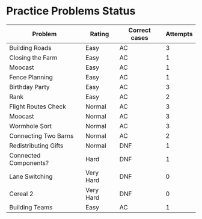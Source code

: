 # Practice Problems Status
Problem|Rating|Correct cases|Attempts
-|-|-|-
Building Roads|Easy|AC|3
Closing the Farm|Easy|AC|1
Moocast|Easy|AC|1
Fence Planning|Easy|AC|1
Birthday Party|Easy|AC|3
Rank|Easy|AC|2
Flight Routes Check|Normal|AC|3
Moocast|Normal|AC|3
Wormhole Sort|Normal|AC|3
Connecting Two Barns|Normal|AC|2
Redistributing Gifts|Normal|DNF|1
Connected Components?|Hard|DNF|1
Lane Switching|Very Hard|DNF|0
Cereal 2|Very Hard|DNF|0
Building Teams|Easy|AC|1
